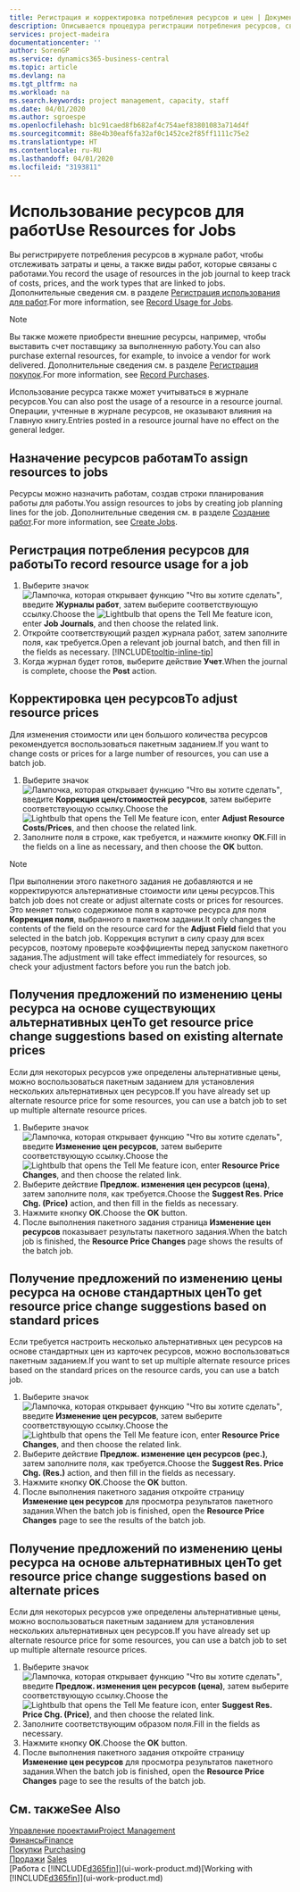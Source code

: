 ```yaml
---
title: Регистрация и корректировка потребления ресурсов и цен | Документация Майкрософт
description: Описывается процедура регистрации потребления ресурсов, связанных с работой, для отслеживания и управления затратами, ценами и типами работ.
services: project-madeira
documentationcenter: ''
author: SorenGP
ms.service: dynamics365-business-central
ms.topic: article
ms.devlang: na
ms.tgt_pltfrm: na
ms.workload: na
ms.search.keywords: project management, capacity, staff
ms.date: 04/01/2020
ms.author: sgroespe
ms.openlocfilehash: b1c91caed8fb682af4c754aef83801083a714d4f
ms.sourcegitcommit: 88e4b30eaf6fa32af0c1452ce2f85ff1111c75e2
ms.translationtype: HT
ms.contentlocale: ru-RU
ms.lasthandoff: 04/01/2020
ms.locfileid: "3193811"
---
```

# <a name="use-resources-for-jobs"></a><span data-ttu-id="f6d1f-103">Использование ресурсов для работ</span><span class="sxs-lookup"><span data-stu-id="f6d1f-103">Use Resources for Jobs</span></span>
<span data-ttu-id="f6d1f-104">Вы регистрируете потребления ресурсов в журнале работ, чтобы отслеживать затраты и цены, а также виды работ, которые связаны с работами.</span><span class="sxs-lookup"><span data-stu-id="f6d1f-104">You record the usage of resources in the job journal to keep track of costs, prices, and the work types that are linked to jobs.</span></span> <span data-ttu-id="f6d1f-105">Дополнительные сведения см. в разделе [Регистрация использования для работ](projects-how-record-job-usage.md).</span><span class="sxs-lookup"><span data-stu-id="f6d1f-105">For more information, see [Record Usage for Jobs](projects-how-record-job-usage.md).</span></span>

> [!NOTE]
> <span data-ttu-id="f6d1f-106">Вы также можете приобрести внешние ресурсы, например, чтобы выставить счет поставщику за выполненную работу.</span><span class="sxs-lookup"><span data-stu-id="f6d1f-106">You can also purchase external resources, for example, to invoice a vendor for work delivered.</span></span> <span data-ttu-id="f6d1f-107">Дополнительные сведения см. в разделе [Регистрация покупок](purchasing-how-record-purchases.md).</span><span class="sxs-lookup"><span data-stu-id="f6d1f-107">For more information, see [Record Purchases](purchasing-how-record-purchases.md).</span></span>

<span data-ttu-id="f6d1f-108">Использование ресурса также может учитываться в журнале ресурсов.</span><span class="sxs-lookup"><span data-stu-id="f6d1f-108">You can also post the usage of a resource in a resource journal.</span></span> <span data-ttu-id="f6d1f-109">Операции, учтенные в журнале ресурсов, не оказывают влияния на Главную книгу.</span><span class="sxs-lookup"><span data-stu-id="f6d1f-109">Entries posted in a resource journal have no effect on the general ledger.</span></span>

## <a name="to-assign-resources-to-jobs"></a><span data-ttu-id="f6d1f-110">Назначение ресурсов работам</span><span class="sxs-lookup"><span data-stu-id="f6d1f-110">To assign resources to jobs</span></span>
<span data-ttu-id="f6d1f-111">Ресурсы можно назначить работам, создав строки планирования работы для работы.</span><span class="sxs-lookup"><span data-stu-id="f6d1f-111">You assign resources to jobs by creating job planning lines for the job.</span></span> <span data-ttu-id="f6d1f-112">Дополнительные сведения см. в разделе [Создание работ](projects-how-create-jobs.md).</span><span class="sxs-lookup"><span data-stu-id="f6d1f-112">For more information, see [Create Jobs](projects-how-create-jobs.md).</span></span>

## <a name="to-record-resource-usage-for-a-job"></a><span data-ttu-id="f6d1f-113">Регистрация потребления ресурсов для работы</span><span class="sxs-lookup"><span data-stu-id="f6d1f-113">To record resource usage for a job</span></span>
1. <span data-ttu-id="f6d1f-114">Выберите значок ![Лампочка, которая открывает функцию "Что вы хотите сделать"](media/ui-search/search_small.png "Что вы хотите сделать"), введите **Журналы работ**, затем выберите соответствующую ссылку.</span><span class="sxs-lookup"><span data-stu-id="f6d1f-114">Choose the ![Lightbulb that opens the Tell Me feature](media/ui-search/search_small.png "Tell me what you want to do") icon, enter **Job Journals**, and then choose the related link.</span></span>
2. <span data-ttu-id="f6d1f-115">Откройте соответствующий раздел журнала работ, затем заполните поля, как требуется.</span><span class="sxs-lookup"><span data-stu-id="f6d1f-115">Open a relevant job journal batch, and then fill in the fields as necessary.</span></span> [!INCLUDE[tooltip-inline-tip](includes/tooltip-inline-tip_md.md)]
3. <span data-ttu-id="f6d1f-116">Когда журнал будет готов, выберите действие **Учет**.</span><span class="sxs-lookup"><span data-stu-id="f6d1f-116">When the journal is complete, choose the **Post** action.</span></span>

## <a name="to-adjust-resource-prices"></a><span data-ttu-id="f6d1f-117">Корректировка цен ресурсов</span><span class="sxs-lookup"><span data-stu-id="f6d1f-117">To adjust resource prices</span></span>
<span data-ttu-id="f6d1f-118">Для изменения стоимости или цен большого количества ресурсов рекомендуется воспользоваться пакетным заданием.</span><span class="sxs-lookup"><span data-stu-id="f6d1f-118">If you want to change costs or prices for a large number of resources, you can use a batch job.</span></span>  

1. <span data-ttu-id="f6d1f-119">Выберите значок ![Лампочка, которая открывает функцию "Что вы хотите сделать"](media/ui-search/search_small.png "Что вы хотите сделать"), введите **Коррекция цен/стоимостей ресурсов**, затем выберите соответствующую ссылку.</span><span class="sxs-lookup"><span data-stu-id="f6d1f-119">Choose the ![Lightbulb that opens the Tell Me feature](media/ui-search/search_small.png "Tell me what you want to do") icon, enter **Adjust Resource Costs/Prices**, and then choose the related link.</span></span>
2. <span data-ttu-id="f6d1f-120">Заполните поля в строке, как требуется, и нажмите кнопку **ОК**.</span><span class="sxs-lookup"><span data-stu-id="f6d1f-120">Fill in the fields on a line as necessary, and then choose the **OK** button.</span></span>

> [!NOTE]  
>   <span data-ttu-id="f6d1f-121">При выполнении этого пакетного задания не добавляются и не корректируются альтернативные стоимости или цены ресурсов.</span><span class="sxs-lookup"><span data-stu-id="f6d1f-121">This batch job does not create or adjust alternate costs or prices for resources.</span></span> <span data-ttu-id="f6d1f-122">Это меняет только содержимое поля в карточке ресурса для поля **Коррекция поля**, выбранного в пакетном задании.</span><span class="sxs-lookup"><span data-stu-id="f6d1f-122">It only changes the contents of the field on the resource card for the **Adjust Field** field that you selected in the batch job.</span></span> <span data-ttu-id="f6d1f-123">Коррекция вступит в силу сразу для всех ресурсов, поэтому проверьте коэффициенты перед запуском пакетного задания.</span><span class="sxs-lookup"><span data-stu-id="f6d1f-123">The adjustment will take effect immediately for resources, so check your adjustment factors before you run the batch job.</span></span>

## <a name="to-get-resource-price-change-suggestions-based-on-existing-alternate-prices"></a><span data-ttu-id="f6d1f-124">Получения предложений по изменению цены ресурса на основе существующих альтернативных цен</span><span class="sxs-lookup"><span data-stu-id="f6d1f-124">To get resource price change suggestions based on existing alternate prices</span></span>
<span data-ttu-id="f6d1f-125">Если для некоторых ресурсов уже определены альтернативные цены, можно воспользоваться пакетным заданием для установления нескольких альтернативных цен ресурсов.</span><span class="sxs-lookup"><span data-stu-id="f6d1f-125">If you have already set up alternate resource price for some resources, you can use a batch job to set up multiple alternate resource prices.</span></span>

1. <span data-ttu-id="f6d1f-126">Выберите значок ![Лампочка, которая открывает функцию "Что вы хотите сделать"](media/ui-search/search_small.png "Что вы хотите сделать"), введите **Изменение цен ресурсов**, затем выберите соответствующую ссылку.</span><span class="sxs-lookup"><span data-stu-id="f6d1f-126">Choose the ![Lightbulb that opens the Tell Me feature](media/ui-search/search_small.png "Tell me what you want to do") icon, enter **Resource Price Changes**, and then choose the related link.</span></span>
2. <span data-ttu-id="f6d1f-127">Выберите действие **Предлож. изменения цен ресурсов (цена)**, затем заполните поля, как требуется.</span><span class="sxs-lookup"><span data-stu-id="f6d1f-127">Choose the **Suggest Res. Price Chg. (Price)** action, and then fill in the fields as necessary.</span></span>
3. <span data-ttu-id="f6d1f-128">Нажмите кнопку **ОК**.</span><span class="sxs-lookup"><span data-stu-id="f6d1f-128">Choose the **OK** button.</span></span>  
4. <span data-ttu-id="f6d1f-129">После выполнения пакетного задания страница **Изменение цен ресурсов** показывает результаты пакетного задания.</span><span class="sxs-lookup"><span data-stu-id="f6d1f-129">When the batch job is finished, the **Resource Price Changes** page shows the results of the batch job.</span></span>

## <a name="to-get-resource-price-change-suggestions-based-on-standard-prices"></a><span data-ttu-id="f6d1f-130">Получение предложений по изменению цены ресурса на основе стандартных цен</span><span class="sxs-lookup"><span data-stu-id="f6d1f-130">To get resource price change suggestions based on standard prices</span></span>
<span data-ttu-id="f6d1f-131">Если требуется настроить несколько альтернативных цен ресурсов на основе стандартных цен из карточек ресурсов, можно воспользоваться пакетным заданием.</span><span class="sxs-lookup"><span data-stu-id="f6d1f-131">If you want to set up multiple alternate resource prices based on the standard prices on the resource cards, you can use a batch job.</span></span>  

1. <span data-ttu-id="f6d1f-132">Выберите значок ![Лампочка, которая открывает функцию "Что вы хотите сделать"](media/ui-search/search_small.png "Что вы хотите сделать"), введите **Изменение цен ресурсов**, затем выберите соответствующую ссылку.</span><span class="sxs-lookup"><span data-stu-id="f6d1f-132">Choose the ![Lightbulb that opens the Tell Me feature](media/ui-search/search_small.png "Tell me what you want to do") icon, enter **Resource Price Changes**, and then choose the related link.</span></span>
2. <span data-ttu-id="f6d1f-133">Выберите действие **Предлож. изменение цен ресурсов (рес.)**, затем заполните поля, как требуется.</span><span class="sxs-lookup"><span data-stu-id="f6d1f-133">Choose the **Suggest Res. Price Chg. (Res.)** action, and then fill in the fields as necessary.</span></span>  
3. <span data-ttu-id="f6d1f-134">Нажмите кнопку **ОК**.</span><span class="sxs-lookup"><span data-stu-id="f6d1f-134">Choose the **OK** button.</span></span>  
4. <span data-ttu-id="f6d1f-135">После выполнения пакетного задания откройте страницу **Изменение цен ресурсов** для просмотра результатов пакетного задания.</span><span class="sxs-lookup"><span data-stu-id="f6d1f-135">When the batch job is finished, open the **Resource Price Changes** page to see the results of the batch job.</span></span>

## <a name="to-get-resource-price-change-suggestions-based-on-alternate-prices"></a><span data-ttu-id="f6d1f-136">Получение предложений по изменению цены ресурса на основе альтернативных цен</span><span class="sxs-lookup"><span data-stu-id="f6d1f-136">To get resource price change suggestions based on alternate prices</span></span>
<span data-ttu-id="f6d1f-137">Если для некоторых ресурсов уже определены альтернативные цены, можно воспользоваться пакетным заданием для установления нескольких альтернативных цен ресурсов.</span><span class="sxs-lookup"><span data-stu-id="f6d1f-137">If you have already set up alternate resource price for some resources, you can use a batch job to set up multiple alternate resource prices.</span></span>

1. <span data-ttu-id="f6d1f-138">Выберите значок ![Лампочка, которая открывает функцию "Что вы хотите сделать"](media/ui-search/search_small.png "Что вы хотите сделать"), введите **Предлож. изменения цен ресурсов (цена)**, затем выберите соответствующую ссылку.</span><span class="sxs-lookup"><span data-stu-id="f6d1f-138">Choose the ![Lightbulb that opens the Tell Me feature](media/ui-search/search_small.png "Tell me what you want to do") icon, enter **Suggest Res. Price Chg. (Price)**, and then choose the related link.</span></span>  
2. <span data-ttu-id="f6d1f-139">Заполните соответствующим образом поля.</span><span class="sxs-lookup"><span data-stu-id="f6d1f-139">Fill in the fields as necessary.</span></span>
3. <span data-ttu-id="f6d1f-140">Нажмите кнопку **ОК**.</span><span class="sxs-lookup"><span data-stu-id="f6d1f-140">Choose the **OK** button.</span></span>  
4. <span data-ttu-id="f6d1f-141">После выполнения пакетного задания откройте страницу **Изменение цен ресурсов** для просмотра результатов пакетного задания.</span><span class="sxs-lookup"><span data-stu-id="f6d1f-141">When the batch job is finished, open the **Resource Price Changes** page to see the results of the batch job.</span></span>

## <a name="see-also"></a><span data-ttu-id="f6d1f-142">См. также</span><span class="sxs-lookup"><span data-stu-id="f6d1f-142">See Also</span></span>
[<span data-ttu-id="f6d1f-143">Управление проектами</span><span class="sxs-lookup"><span data-stu-id="f6d1f-143">Project Management</span></span>](projects-manage-projects.md)  
[<span data-ttu-id="f6d1f-144">Финансы</span><span class="sxs-lookup"><span data-stu-id="f6d1f-144">Finance</span></span>](finance.md)  
<span data-ttu-id="f6d1f-145">[Покупки](purchasing-manage-purchasing.md)       </span><span class="sxs-lookup"><span data-stu-id="f6d1f-145">[Purchasing](purchasing-manage-purchasing.md)       </span></span>  
<span data-ttu-id="f6d1f-146">[Продажи](sales-manage-sales.md)   </span><span class="sxs-lookup"><span data-stu-id="f6d1f-146">[Sales](sales-manage-sales.md)   </span></span>  
<span data-ttu-id="f6d1f-147">[Работа с [!INCLUDE[d365fin](includes/d365fin_md.md)]](ui-work-product.md)</span><span class="sxs-lookup"><span data-stu-id="f6d1f-147">[Working with [!INCLUDE[d365fin](includes/d365fin_md.md)]](ui-work-product.md)</span></span>  
